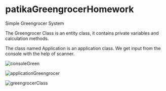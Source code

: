 # patikaGreengrocerHomework

Simple Greengrocer System 

The Greengrocer Class is an entity class, it contains private variables and calculation methods.

The class named Application is an application class. We get input from the console with the help of scanner.

![consoleGreen](https://user-images.githubusercontent.com/69572868/198867443-d5ba933a-3d10-44ca-bb0a-7c4d916295c7.png)

![applicationGreengrocer](https://user-images.githubusercontent.com/69572868/198867216-0378d12d-82b5-435a-b405-f59c6023b5e6.png)

![greengrocerClass](https://user-images.githubusercontent.com/69572868/198867234-306c831c-1126-4f6b-85a5-6bb7cf5ab75b.png)

